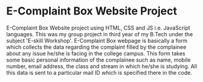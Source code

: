 # E-Complaint Box Website Project
E-Complaint Box Website project using HTML, CSS and JS i.e. JavaScript languages.
This was my group project in third year of my B.Tech under the subject 'E-skill Workshop'.
E-Complaint Box webpage is basically a form which collects the data regarding the complaint filled by the complainee about any issue he/she is facing in the college campus. This form takes some basic personal information of the complainee such as name, mobile number, email address, the class and stream in which he/she is studying. All this data is sent to a particular mail ID which is specified there in the code.


